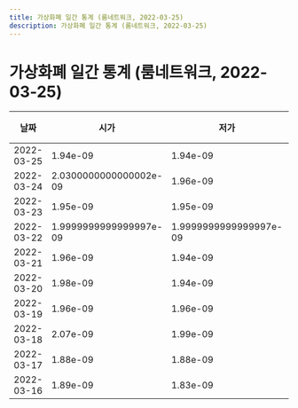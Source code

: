 ```yaml
---
title: 가상화폐 일간 통계 (룸네트워크, 2022-03-25)
description: 가상화폐 일간 통계 (룸네트워크, 2022-03-25)
---
```


가상화폐 일간 통계 (룸네트워크, 2022-03-25)
===

|날짜|시가|저가|고가|종가|비고|
|--|--|--|--|--|--|
|2022-03-25|1.94e-09|1.94e-09|1.99e-09|1.94e-09|    |
|2022-03-24|2.0300000000000002e-09|1.96e-09|2.11e-09|1.97e-09|    |
|2022-03-23|1.95e-09|1.95e-09|1.9999999999999997e-09|1.9999999999999997e-09|    |
|2022-03-22|1.9999999999999997e-09|1.9999999999999997e-09|1.9999999999999997e-09|1.9999999999999997e-09|    |
|2022-03-21|1.96e-09|1.94e-09|2.01e-09|2.01e-09|    |
|2022-03-20|1.98e-09|1.94e-09|1.98e-09|1.96e-09|    |
|2022-03-19|1.96e-09|1.96e-09|1.97e-09|1.97e-09|    |
|2022-03-18|2.07e-09|1.99e-09|2.09e-09|1.99e-09|    |
|2022-03-17|1.88e-09|1.88e-09|1.9999999999999997e-09|1.9999999999999997e-09|    |
|2022-03-16|1.89e-09|1.83e-09|2.04e-09|1.83e-09|    |
